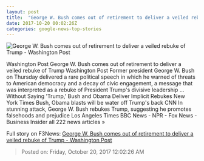 ```yaml
---
layout: post
title:  "George W. Bush comes out of retirement to deliver a veiled rebuke of Trump - Washington Post"
date: 2017-10-20 00:02:26Z
categories: google-news-top-stories
---
```


![George W. Bush comes out of retirement to deliver a veiled rebuke of Trump - Washington Post](https://img.washingtonpost.com/rf/image_1484w/2010-2019/WashingtonPost/2017/10/19/National-Politics/Images/Bush_Center_Forum_83052-8687b.jpg?t=20170517)

Washington Post George W. Bush comes out of retirement to deliver a veiled rebuke of Trump Washington Post Former president George W. Bush on Thursday delivered a rare political speech in which he warned of threats to American democracy and a decay of civic engagement, a message that was interpreted as a rebuke of President Trump's divisive leadership ... Without Saying 'Trump,' Bush and Obama Deliver Implicit Rebukes New York Times Bush, Obama blasts will be water off Trump's back CNN In stunning attack, George W. Bush rebukes Trump, suggesting he promotes falsehoods and prejudice Los Angeles Times BBC News - NPR - Fox News - Business Insider all 222 news articles »


Full story on F3News: [George W. Bush comes out of retirement to deliver a veiled rebuke of Trump - Washington Post](http://www.f3nws.com/n/hVscG)

> Posted on: Friday, October 20, 2017 12:02:26 AM
